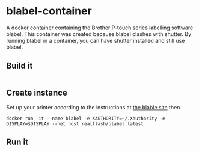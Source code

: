 # blabel-container
A docker container containing the Brother P-touch series labelling software blabel. This container was created because blabel clashes with shutter. By running blabel in a container, you can have shutter installed and still use blabel.

## Build it
```docker build -t realflash/blabel:latest
```

## Create instance
Set up your printer according to the instructions at [the blable site](http://apz.fi/blabel/) then

```xhost local:root
docker run -it --name blabel -e XAUTHORITY=~/.Xauthority -e DISPLAY=$DISPLAY --net host realflash/blabel:latest
```

## Run it
```docker start blabel
```
